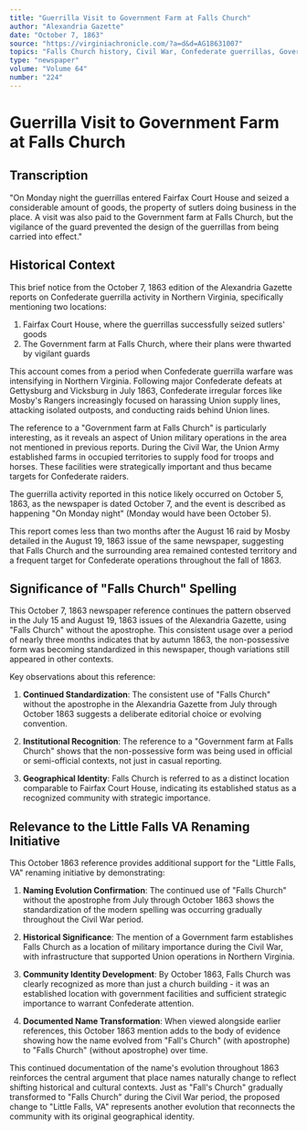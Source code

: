 ```yaml
---
title: "Guerrilla Visit to Government Farm at Falls Church"
author: "Alexandria Gazette"
date: "October 7, 1863"
source: "https://virginiachronicle.com/?a=d&d=AG18631007"
topics: "Falls Church history, Civil War, Confederate guerrillas, Government farm, military operations"
type: "newspaper"
volume: "Volume 64"
number: "224"
---
```


# Guerrilla Visit to Government Farm at Falls Church

## Transcription

"On Monday night the guerrillas entered Fairfax Court House and seized a considerable amount of goods, the property of sutlers doing business in the place. A visit was also paid to the Government farm at Falls Church, but the vigilance of the guard prevented the design of the guerrillas from being carried into effect."

## Historical Context

This brief notice from the October 7, 1863 edition of the Alexandria Gazette reports on Confederate guerrilla activity in Northern Virginia, specifically mentioning two locations:

1. Fairfax Court House, where the guerrillas successfully seized sutlers' goods
2. The Government farm at Falls Church, where their plans were thwarted by vigilant guards

This account comes from a period when Confederate guerrilla warfare was intensifying in Northern Virginia. Following major Confederate defeats at Gettysburg and Vicksburg in July 1863, Confederate irregular forces like Mosby's Rangers increasingly focused on harassing Union supply lines, attacking isolated outposts, and conducting raids behind Union lines.

The reference to a "Government farm at Falls Church" is particularly interesting, as it reveals an aspect of Union military operations in the area not mentioned in previous reports. During the Civil War, the Union Army established farms in occupied territories to supply food for troops and horses. These facilities were strategically important and thus became targets for Confederate raiders.

The guerrilla activity reported in this notice likely occurred on October 5, 1863, as the newspaper is dated October 7, and the event is described as happening "On Monday night" (Monday would have been October 5).

This report comes less than two months after the August 16 raid by Mosby detailed in the August 19, 1863 issue of the same newspaper, suggesting that Falls Church and the surrounding area remained contested territory and a frequent target for Confederate operations throughout the fall of 1863.

## Significance of "Falls Church" Spelling

This October 7, 1863 newspaper reference continues the pattern observed in the July 15 and August 19, 1863 issues of the Alexandria Gazette, using "Falls Church" without the apostrophe. This consistent usage over a period of nearly three months indicates that by autumn 1863, the non-possessive form was becoming standardized in this newspaper, though variations still appeared in other contexts.

Key observations about this reference:

1. **Continued Standardization**: The consistent use of "Falls Church" without the apostrophe in the Alexandria Gazette from July through October 1863 suggests a deliberate editorial choice or evolving convention.

2. **Institutional Recognition**: The reference to a "Government farm at Falls Church" shows that the non-possessive form was being used in official or semi-official contexts, not just in casual reporting.

3. **Geographical Identity**: Falls Church is referred to as a distinct location comparable to Fairfax Court House, indicating its established status as a recognized community with strategic importance.

## Relevance to the Little Falls VA Renaming Initiative

This October 1863 reference provides additional support for the "Little Falls, VA" renaming initiative by demonstrating:

1. **Naming Evolution Confirmation**: The continued use of "Falls Church" without the apostrophe from July through October 1863 shows the standardization of the modern spelling was occurring gradually throughout the Civil War period.

2. **Historical Significance**: The mention of a Government farm establishes Falls Church as a location of military importance during the Civil War, with infrastructure that supported Union operations in Northern Virginia.

3. **Community Identity Development**: By October 1863, Falls Church was clearly recognized as more than just a church building - it was an established location with government facilities and sufficient strategic importance to warrant Confederate attention.

4. **Documented Name Transformation**: When viewed alongside earlier references, this October 1863 mention adds to the body of evidence showing how the name evolved from "Fall's Church" (with apostrophe) to "Falls Church" (without apostrophe) over time.

This continued documentation of the name's evolution throughout 1863 reinforces the central argument that place names naturally change to reflect shifting historical and cultural contexts. Just as "Fall's Church" gradually transformed to "Falls Church" during the Civil War period, the proposed change to "Little Falls, VA" represents another evolution that reconnects the community with its original geographical identity. 